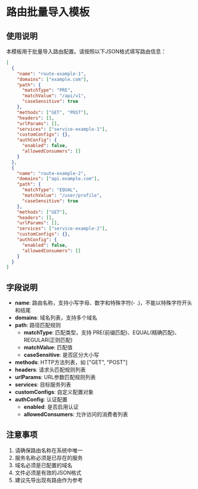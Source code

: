 # 路由批量导入模板

## 使用说明

本模板用于批量导入路由配置。请按照以下JSON格式填写路由信息：

```json
[
  {
    "name": "route-example-1",
    "domains": ["example.com"],
    "path": {
      "matchType": "PRE",
      "matchValue": "/api/v1",
      "caseSensitive": true
    },
    "methods": ["GET", "POST"],
    "headers": [],
    "urlParams": [],
    "services": ["service-example-1"],
    "customConfigs": {},
    "authConfig": {
      "enabled": false,
      "allowedConsumers": []
    }
  },
  {
    "name": "route-example-2",
    "domains": ["api.example.com"],
    "path": {
      "matchType": "EQUAL",
      "matchValue": "/user/profile",
      "caseSensitive": true
    },
    "methods": ["GET"],
    "headers": [],
    "urlParams": [],
    "services": ["service-example-2"],
    "customConfigs": {},
    "authConfig": {
      "enabled": false,
      "allowedConsumers": []
    }
  }
]
```

## 字段说明

- **name**: 路由名称，支持小写字母、数字和特殊字符(- .)，不能以特殊字符开头和结尾
- **domains**: 域名列表，支持多个域名
- **path**: 路径匹配规则
  - **matchType**: 匹配类型，支持 PRE(前缀匹配)、EQUAL(精确匹配)、REGULAR(正则匹配)
  - **matchValue**: 匹配值
  - **caseSensitive**: 是否区分大小写
- **methods**: HTTP方法列表，如 ["GET", "POST"]
- **headers**: 请求头匹配规则列表
- **urlParams**: URL参数匹配规则列表
- **services**: 目标服务列表
- **customConfigs**: 自定义配置对象
- **authConfig**: 认证配置
  - **enabled**: 是否启用认证
  - **allowedConsumers**: 允许访问的消费者列表

## 注意事项

1. 请确保路由名称在系统中唯一
2. 服务名称必须是已存在的服务
3. 域名必须是已配置的域名
4. 文件必须是有效的JSON格式
5. 建议先导出现有路由作为参考
